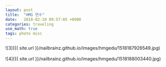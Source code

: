 ```yaml
---
layout: post
title:  "HMG 연수"
date:   2018-02-10 09:57:05 +0900
categories: traveling
use_math: true
tags: photo misc
---
```


![3]({{ site.url }}/nailbrainz.github.io/images/hmgedu/1518187926549.jpg)<br/><br/>
![4]({{ site.url }}/nailbrainz.github.io/images/hmgedu/1518188003440.jpg)<br/><br/>